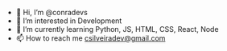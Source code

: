 - 👋 Hi, I’m @conradevs
- 👀 I’m interested in Development
- 🌱 I’m currently learning Python, JS, HTML, CSS, React, Node
- 📫 How to reach me csilveiradev@gmail.com

<!---
conradevs/conradevs is a ✨ special ✨ repository because its `README.md` (this file) appears on your GitHub profile.
You can click the Preview link to take a look at your changes.
--->
